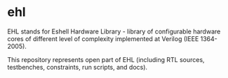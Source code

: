 # ehl

EHL stands for Eshell Hardware Library - library of configurable hardware cores of different level of complexity implemented at Verilog (IEEE 1364-2005).

This repository represents open part of EHL (including RTL sources, testbenches, constraints, run scripts, and docs).
